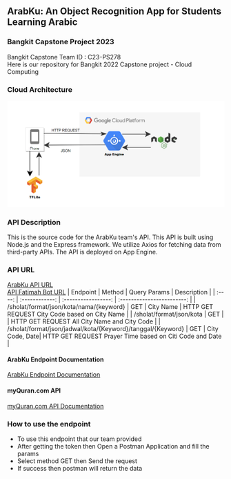 ## ArabKu: An Object Recognition App for Students Learning Arabic

### Bangkit Capstone Project 2023
Bangkit Capstone Team ID : C23-PS278 <br>
Here is our repository for Bangkit 2022 Capstone project - Cloud Computing

### Cloud Architecture 
![Cloud Architecture](https://github.com/akmalalf/ArabKu/blob/cloud/Asset/Screenshot%202023-06-16%20113731.png)<br>
### API Description
This is the source code for the ArabKu team's API. This API is built using Node.js and the Express framework. We utilize Axios for fetching data from third-party APIs. The API is deployed on App Engine.<br>
### API URL
[ArabKu API URL](https://backend2-dot-arabku.et.r.appspot.com/)<br>
[API Fatimah Bot URL](https://api.banghasan.com/)
|  Endpoint |  Method	     |      Query Params |           Description          |
| :----: | :------------: | :-----------------: | :------------------------: |
| /sholat/format/json/kota/nama/{keyword} | GET   | City Name      | HTTP GET REQUEST City Code based on City Name  |
| /sholat/format/json/kota | GET | | HTTP GET REQUEST All City Name and City Code |
| /sholat/format/json/jadwal/kota/{Keyword}/tanggal/{Keyword} | GET | City Code, Date| HTTP GET REQUEST Prayer Time based on Citi Code and Date |


#### ArabKu Endpoint Documentation
[ArabKu Endpoint Documentation](https://documenter.getpostman.com/view/27960839/2s93sgXWUc)
#### myQuran.com API
[myQuran.com API Documentation](https://fathimah.docs.apiary.io/#reference/sholat)

### How to use the endpoint
* To use this endpoint that our team provided
* After getting the token then Open a Postman Application and fill the params
* Select method GET then Send the request
* If success then postman will return the data
